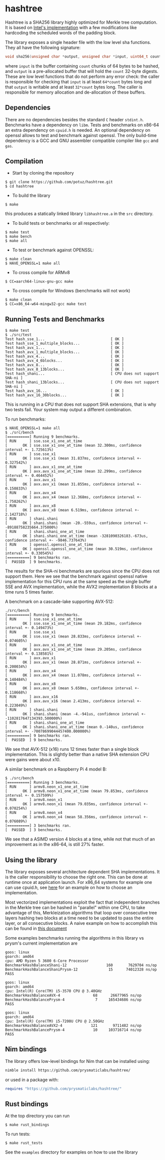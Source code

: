 # hashtree

Hashtree is a SHA256 library highly optimized for Merkle tree computation. It is
based on [Intel's implementation](https://github.com/intel/intel-ipsec-mb) with
a few modifications like hardcoding the scheduled words of the padding block. 

The library exposes a single header file with the low level sha functions. They
all have the following signature:
```c
void sha256(unsigned char *output, unsigned char *input, uint64_t count)
```
where `input` is the buffer containing `count` chunks of 64 bytes to be hashed,
and `output` is a pre-allocated buffer that will hold the `count` 32-byte digests. 
These are low level functions that do not perform any error check: the caller is
responsible for checking that `input` is at least `64*count` bytes long and that
`output` is writable and at least `32*count` bytes long. The caller is
responsible for memory allocation and de-allocation of these buffers. 

## Dependencies
There are no dependencies besides the standard `C` header `stdint.h`. Benchmarks
have a dependency on `libm`. Tests and benchmarks on x86-64 an extra
dependency on `cpuid.h` is needed. An optional dependency on openssl allows to
test and benchmark against openssl. The only build-time dependency is a GCC and
GNU assembler compatible compiler like `gcc` and `gas`. 

## Compilation
- Start by cloning the repository
```shell
$ git clone https://github.com/potuz/hashtree.git
$ cd hashtree
```
- To build the library
```shell
$ make
```
this produces a statically linked library `libhashtree.a` in the `src`
directory. 
- To build tests or benchmarks or all respectively:
```shell
$ make test
$ make bench
$ make all
```
- To test or benchmark against OPENSSL:
```shell
$ make clean
$ HAVE_OPENSSL=1 make all
```
- To cross compile for ARMv8
```shell
$ CC=aarch64-linux-gnu-gcc make
```
- To cross compile for Windows (benchmarks will not work)
```shell
$ make clean
$ CC=x86_64-w64-mingw32-gcc make test
```
## Running Tests and Benchmarks
```shell
$ make test
$ ./src/test 
Test hash_sse_1...                              [ OK ]
Test hash_sse_1_multiple_blocks...              [ OK ]
Test hash_avx_1...                              [ OK ]
Test hash_avx_1_multiple_blocks...              [ OK ]
Test hash_avx_4...                              [ OK ]
Test hash_avx_4_6blocks...                      [ OK ]
Test hash_avx_8...                              [ OK ]
Test hash_avx_8_13blocks...                     [ OK ]
Test hash_shani...                              [ CPU does not support SHA-ni ]
Test hash_shani_13blocks...                     [ CPU does not support SHA-ni ]
Test hash_avx_16...                             [ OK ]
Test hash_avx_16_30blocks...                    [ OK ]
```
This is running in a CPU that does not support SHA extensions, that is why two tests fail. Your system may output a different combination. 

To run benchmarks:
```shell
$ HAVE_OPENSSL=1 make all
$ ./src/bench 
[==========] Running 9 benchmarks.
[ RUN      ] sse.sse_x1_one_at_time
[       OK ] sse.sse_x1_one_at_time (mean 32.300ms, confidence interval +- 1.725613%)
[ RUN      ] sse.sse_x1
[       OK ] sse.sse_x1 (mean 31.837ms, confidence interval +- 0.327542%)
[ RUN      ] avx.avx_x1_one_at_time
[       OK ] avx.avx_x1_one_at_time (mean 32.299ms, confidence interval +- 0.464452%)
[ RUN      ] avx.avx_x1
[       OK ] avx.avx_x1 (mean 31.855ms, confidence interval +- 0.150833%)
[ RUN      ] avx.avx_x4
[       OK ] avx.avx_x4 (mean 12.368ms, confidence interval +- 1.758262%)
[ RUN      ] avx.avx_x8
[       OK ] avx.avx_x8 (mean 6.519ms, confidence interval +- 2.142718%)
[ RUN      ] shani.shani
[       OK ] shani.shani (mean -20.-559us, confidence interval +- -89188758235664.375000%)
[ RUN      ] shani.shani_one_at_time
[       OK ] shani.shani_one_at_time (mean -3281090326183.-673us, confidence interval +- -9846.737643%)
[ RUN      ] openssl.openssl_one_at_time
[       OK ] openssl.openssl_one_at_time (mean 30.519ms, confidence interval +- 0.330545%)
[==========] 9 benchmarks ran.
[  PASSED  ] 9 benchmarks.
```
The results for the SHA-ni benchmarks are spurious since the CPU does not
support them. Here we see that the benchmark against openssl native
implementation for this CPU runs at the same speed as the single buffer SSE and
AVX implementation, while the AVX2 implementation 8 blocks at a time runs 5
times faster.

A benchmark on a cascade-lake supporting AVX-512:
```shell
./src/bench
[==========] Running 9 benchmarks.
[ RUN      ] sse.sse_x1_one_at_time
[       OK ] sse.sse_x1_one_at_time (mean 29.182ms, confidence interval +- 0.149473%)
[ RUN      ] sse.sse_x1
[       OK ] sse.sse_x1 (mean 28.833ms, confidence interval +- 0.074605%)
[ RUN      ] avx.avx_x1_one_at_time
[       OK ] avx.avx_x1_one_at_time (mean 29.205ms, confidence interval +- 0.138581%)
[ RUN      ] avx.avx_x1
[       OK ] avx.avx_x1 (mean 28.871ms, confidence interval +- 0.200034%)
[ RUN      ] avx.avx_x4
[       OK ] avx.avx_x4 (mean 11.078ms, confidence interval +- 0.140484%)
[ RUN      ] avx.avx_x8
[       OK ] avx.avx_x8 (mean 5.650ms, confidence interval +- 0.118668%)
[ RUN      ] avx.avx_x16
[       OK ] avx.avx_x16 (mean 2.413ms, confidence interval +- 0.223049%)
[ RUN      ] shani.shani
[       OK ] shani.shani (mean -4.-941us, confidence interval +- -1102817647134393.500000%)
[ RUN      ] shani.shani_one_at_time
[       OK ] shani.shani_one_at_time (mean 0.-140us, confidence interval +- -70078699044457400.000000%)
[==========] 9 benchmarks ran.
[  PASSED  ] 9 benchmarks.
```
We see that AVX-512 (x16) runs 12 times faster than a single block
implementation. This is slightly better than a native SHA extension CPU were
gains were about x10. 

A similar benchmark on a Raspberry Pi 4 model B:
```shell
$ ./src/bench 
[==========] Running 3 benchmarks.
[ RUN      ] armv8.neon_x1_one_at_time
[       OK ] armv8.neon_x1_one_at_time (mean 79.853ms, confidence interval +- 0.157599%)
[ RUN      ] armv8.neon_x1
[       OK ] armv8.neon_x1 (mean 79.035ms, confidence interval +- 0.070254%)
[ RUN      ] armv8.neon_x4
[       OK ] armv8.neon_x4 (mean 58.356ms, confidence interval +- 0.076089%)
[==========] 3 benchmarks ran.
[  PASSED  ] 3 benchmarks.
```
We see that a ASIMD version 4 blocks at a time, while not that much of an
improvement as in the x86-64, is still 27% faster. 

## Using the library
The library exposes several architecture dependent SHA implementations. It is the caller responsibility to choose the right one. This can be done at runtime once at application launch. For x86_64 systems for example one can use cpuid.h, see [here](https://github.com/potuz/mammon/blob/main/ssz/hasher.cpp#L43) for an example on how to choose an implementation. 

Most vectorized implementations exploit the fact that independent branches in the Merkle tree can be hashed in "parallel" within one CPU, to take advantage of this, 
Merkleization algorithms that loop over consecutive tree layers hashing two blocks at a time need to be updated to pass the entire layer, or all consecutive blocks. A naive example on how to accomplish this can be found in [this document](https://hackmd.io/80mJ75A5QeeRcrNmqcuU-g?view)

Some examples benchmarks running the algorithms in this library vs prysm's current implementation are
```
goos: linux
goarch: amd64
cpu: AMD Ryzen 5 3600 6-Core Processor
BenchmarkHashBalanceShani-12                  160       7629704 ns/op
BenchmarkHashBalanceShaniPrysm-12              15      74012328 ns/op
PASS

goos: linux
goarch: amd64
cpu: Intel(R) Core(TM) i5-3570 CPU @ 3.40GHz
BenchmarkHashBalanceAVX-4               68      26677965 ns/op
BenchmarkHashBalancePrysm-4              7     165434686 ns/op
PASS

goos: linux
goarch: amd64
cpu: Intel(R) Core(TM) i5-7200U CPU @ 2.50GHz
BenchmarkHashBalanceAVX2-4             121       9711482 ns/op
BenchmarkHashBalancePrysm-4             10     103716714 ns/op
PASS
```

## Nim bindings

The library offers low-level bindings for Nim that can be installed using:

```sh
nimble install https://github.com/prysmaticlabs/hashtree/
```

or used in a package with:

```nim
requires "https://github.com/prysmaticlabs/hashtree/"
```

## Rust bindings

At the top directory you can run 

```
$ make rust_bindings
```

To run tests:

```
$ make rust_tests
```

See the `examples` directory for examples on how to use the library
